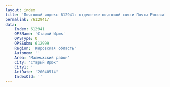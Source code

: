 ```yaml
---
layout: index
title: 'Почтовый индекс 612941: отделение почтовой связи Почты России'
permalink: /612941/
data:
    Index: 612941
    OPSName: 'Старый Ирюк'
    OPSType: О
    OPSSubm: 612999
    Region: 'Кировская область'
    Autonom: ''
    Area: 'Малмыжский район'
    City: 'Старый Ирюк'
    City1: ''
    ActDate: '20040514'
    IndexOld: ''
---
```

